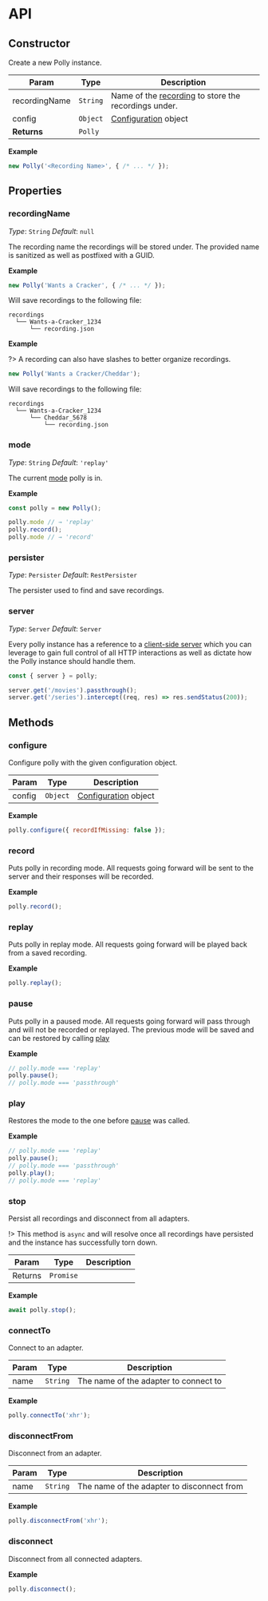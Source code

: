 # API

## Constructor

Create a new Polly instance.

| Param | Type | Description |
|  ---  | ---  |     ---     |
| recordingName | `String` | Name of the [recording](api#recordingName) to store the recordings under. |
| config | `Object` | [Configuration](configuration) object |
| __Returns__ | `Polly` | &nbsp; |

__Example__

```js
new Polly('<Recording Name>', { /* ... */ });
```

## Properties

### recordingName

_Type_: `String`
_Default_: `null`

The recording name the recordings will be stored under. The provided name is
sanitized as well as postfixed with a GUID.

__Example__

```js
new Polly('Wants a Cracker', { /* ... */ });
```

Will save recordings to the following file:

```text
recordings
  └── Wants-a-Cracker_1234
      └── recording.json
```

__Example__

?> A recording can also have slashes to better organize recordings.

```js
new Polly('Wants a Cracker/Cheddar');
```

Will save recordings to the following file:

```text
recordings
  └── Wants-a-Cracker_1234
      └── Cheddar_5678
          └── recording.json
```

### mode

_Type_: `String`
_Default_: `'replay'`

The current [mode](configuration#mode) polly is in.

__Example__

```js
const polly = new Polly();

polly.mode // → 'replay'
polly.record();
polly.mode // → 'record'
```

### persister

_Type_: `Persister`
_Default_: `RestPersister`

The persister used to find and save recordings.

### server

_Type_: `Server`
_Default_: `Server`

Every polly instance has a reference to a [client-side server](server/overview) which you can leverage
to gain full control of all HTTP interactions as well as dictate how the Polly instance
should handle them.

```js
const { server } = polly;

server.get('/movies').passthrough();
server.get('/series').intercept((req, res) => res.sendStatus(200));
```

## Methods

### configure

Configure polly with the given configuration object.

| Param | Type | Description |
|  ---  | ---  |     ---     |
| config | `Object` | [Configuration](configuration) object |

__Example__

```js
polly.configure({ recordIfMissing: false });
```

### record

Puts polly in recording mode. All requests going forward will
be sent to the server and their responses will be recorded.

__Example__

```js
polly.record();
```

### replay

Puts polly in replay mode. All requests going forward will be
played back from a saved recording.

__Example__

```js
polly.replay();
```

### pause

Puts polly in a paused mode. All requests going forward will pass through
and will not be recorded or replayed. The previous mode will be saved and can
be restored by calling [play](api#play)

__Example__

```js
// polly.mode === 'replay'
polly.pause();
// polly.mode === 'passthrough'
```

### play

Restores the mode to the one before [pause](api#pause) was called.

__Example__

```js
// polly.mode === 'replay'
polly.pause();
// polly.mode === 'passthrough'
polly.play();
// polly.mode === 'replay'
```

### stop

Persist all recordings and disconnect from all adapters.

!> This method is `async` and will resolve once all recordings have
persisted and the instance has successfully torn down.

| Param | Type | Description |
|  ---  | ---  |     ---     |
| Returns | `Promise` | &nbsp; |

__Example__

```js
await polly.stop();
```

### connectTo

Connect to an adapter.

| Param | Type | Description |
|  ---  | ---  |     ---     |
| name | `String` | The name of the adapter to connect to |

__Example__

```js
polly.connectTo('xhr');
```

### disconnectFrom

Disconnect from an adapter.

| Param | Type | Description |
|  ---  | ---  |     ---     |
| name | `String` | The name of the adapter to disconnect from |

__Example__

```js
polly.disconnectFrom('xhr');
```

### disconnect

Disconnect from all connected adapters.

__Example__

```js
polly.disconnect();
```
